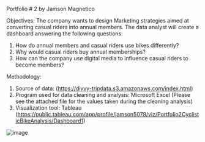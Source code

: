 Portfolio # 2
by Jamson Magnetico

Objectives:
The company wants to design Marketing strategies aimed at converting casual riders into annual members.
The data analyst will create a dashboard answering the following questions:
1. How do annual members and casual riders use bikes differently?
2. Why would casual riders buy annual memberships?
3. How can the company use digital media to influence casual riders to become members?


Methodology:
1. Source of data: (https://divvy-tripdata.s3.amazonaws.com/index.html)
2. Program used for data cleaning and analysis: Microsoft Excel (Please see the attached file for the values taken during the cleaning analysis)
3. Visualization tool: Tableau (https://public.tableau.com/app/profile/jamson5079/viz/Portfolio2CyclisticBikeAnalysis/Dashboard1)


![image](https://github.com/jamsonmagnetico/Portfolio-2/assets/134472478/389a7027-a857-4bff-9e05-3a8fb979e841)

